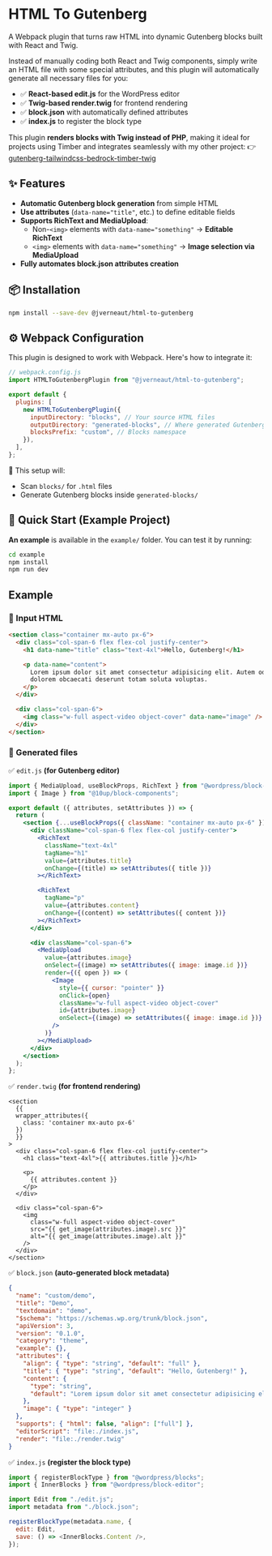 # HTML To Gutenberg

A Webpack plugin that turns raw HTML into dynamic Gutenberg blocks built with React and Twig.

Instead of manually coding both React and Twig components, simply write an HTML file with some special attributes, and this plugin will automatically generate all necessary files for you:

- ✅ **React-based edit.js** for the WordPress editor
- ✅ **Twig-based render.twig** for frontend rendering
- ✅ **block.json** with automatically defined attributes
- ✅ **index.js** to register the block type

This plugin **renders blocks with Twig instead of PHP**, making it ideal for projects using Timber and integrates seamlessly with my other project:
👉 [gutenberg-tailwindcss-bedrock-timber-twig](https://github.com/jverneaut/gutenberg-tailwindcss-bedrock-timber-twig/)

## ✨ Features

- **Automatic Gutenberg block generation** from simple HTML
- **Use attributes** (`data-name="title"`, etc.) to define editable fields
- **Supports RichText and MediaUpload**:
  - Non-`<img>` elements with `data-name="something"` → **Editable RichText**
  - `<img>` elements with `data-name="something"` → **Image selection via MediaUpload**
- **Fully automates block.json attributes creation**

## 📦 Installation

```sh
npm install --save-dev @jverneaut/html-to-gutenberg
```

## ⚙️ Webpack Configuration

This plugin is designed to work with Webpack. Here's how to integrate it:

```js
// webpack.config.js
import HTMLToGutenbergPlugin from "@jverneaut/html-to-gutenberg";

export default {
  plugins: [
    new HTMLToGutenbergPlugin({
      inputDirectory: "blocks", // Your source HTML files
      outputDirectory: "generated-blocks", // Where generated Gutenberg blocks will be placed
      blocksPrefix: "custom", // Blocks namespace
    }),
  ],
};
```

📌 This setup will:

- Scan `blocks/` for `.html` files
- Generate Gutenberg blocks inside `generated-blocks/`

## 🚀 Quick Start (Example Project)

**An example** is available in the `example/` folder. You can test it by running:

```sh
cd example
npm install
npm run dev
```

## Example

### 📝 Input HTML

```html
<section class="container mx-auto px-6">
  <div class="col-span-6 flex flex-col justify-center">
    <h1 data-name="title" class="text-4xl">Hello, Gutenberg!</h1>

    <p data-name="content">
      Lorem ipsum dolor sit amet consectetur adipisicing elit. Autem odio
      dolorem obcaecati deserunt totam soluta voluptas.
    </p>
  </div>

  <div class="col-span-6">
    <img class="w-full aspect-video object-cover" data-name="image" />
  </div>
</section>
```

### 🔄 Generated files

✅ `edit.js` **(for Gutenberg editor)**

```jsx
import { MediaUpload, useBlockProps, RichText } from "@wordpress/block-editor";
import { Image } from "@10up/block-components";

export default ({ attributes, setAttributes }) => {
  return (
    <section {...useBlockProps({ className: "container mx-auto px-6" })}>
      <div className="col-span-6 flex flex-col justify-center">
        <RichText
          className="text-4xl"
          tagName="h1"
          value={attributes.title}
          onChange={(title) => setAttributes({ title })}
        ></RichText>

        <RichText
          tagName="p"
          value={attributes.content}
          onChange={(content) => setAttributes({ content })}
        ></RichText>
      </div>

      <div className="col-span-6">
        <MediaUpload
          value={attributes.image}
          onSelect={(image) => setAttributes({ image: image.id })}
          render={({ open }) => (
            <Image
              style={{ cursor: "pointer" }}
              onClick={open}
              className="w-full aspect-video object-cover"
              id={attributes.image}
              onSelect={(image) => setAttributes({ image: image.id })}
            />
          )}
        ></MediaUpload>
      </div>
    </section>
  );
};
```

✅ `render.twig` **(for frontend rendering)**

```twig
<section
  {{
  wrapper_attributes({
    class: 'container mx-auto px-6'
  })
  }}
>
  <div class="col-span-6 flex flex-col justify-center">
    <h1 class="text-4xl">{{ attributes.title }}</h1>

    <p>
      {{ attributes.content }}
    </p>
  </div>

  <div class="col-span-6">
    <img
      class="w-full aspect-video object-cover"
      src="{{ get_image(attributes.image).src }}"
      alt="{{ get_image(attributes.image).alt }}"
    />
  </div>
</section>
```

✅ `block.json` **(auto-generated block metadata)**

```json
{
  "name": "custom/demo",
  "title": "Demo",
  "textdomain": "demo",
  "$schema": "https://schemas.wp.org/trunk/block.json",
  "apiVersion": 3,
  "version": "0.1.0",
  "category": "theme",
  "example": {},
  "attributes": {
    "align": { "type": "string", "default": "full" },
    "title": { "type": "string", "default": "Hello, Gutenberg!" },
    "content": {
      "type": "string",
      "default": "Lorem ipsum dolor sit amet consectetur adipisicing elit. Autem odio dolorem obcaecati deserunt totam soluta voluptas."
    },
    "image": { "type": "integer" }
  },
  "supports": { "html": false, "align": ["full"] },
  "editorScript": "file:./index.js",
  "render": "file:./render.twig"
}
```

✅ `index.js` **(register the block type)**

```js
import { registerBlockType } from "@wordpress/blocks";
import { InnerBlocks } from "@wordpress/block-editor";

import Edit from "./edit.js";
import metadata from "./block.json";

registerBlockType(metadata.name, {
  edit: Edit,
  save: () => <InnerBlocks.Content />,
});
```
